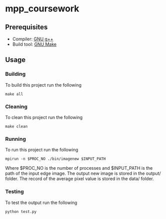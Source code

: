 # mpp_coursework

## Prerequisites

* Compiler: [GNU g++](https://www.gnu.org/software/gcc/)
* Build tool: [GNU Make](https://www.gnu.org/software/make/)

## Usage

### Building

To build this project run the following

```
make all
```

### Cleaning

To clean this project run the following

```
make clean
```

### Running

To run this project run the following

```
mpirun -n $PROC_NO ./bin/imagenew $INPUT_PATH
```

Where $PROC_NO is the number of processes and $INPUT_PATH is the path of the input edge image.
The output new image is stored in the output/ folder.
The record of the average pixel value is stored in the data/ folder.

### Testing

To test the output run the following

```
python test.py
```
